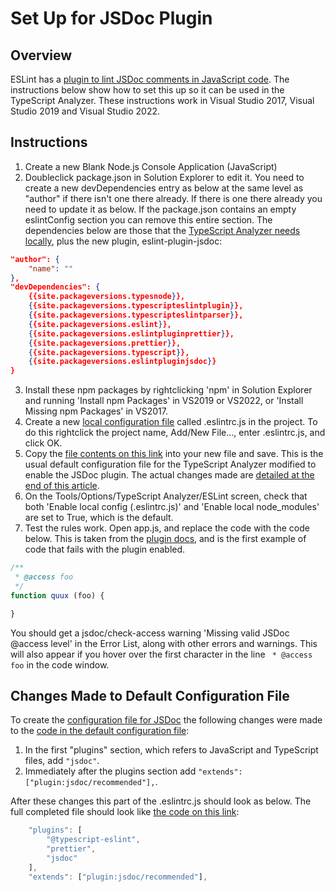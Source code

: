 ﻿# Set Up for JSDoc Plugin

## Overview

ESLint has a [plugin to lint JSDoc comments in JavaScript code](https://www.npmjs.com/package/eslint-plugin-jsdoc).  The instructions below show how to set this up so it can be used in the TypeScript Analyzer.  These instructions work in Visual Studio 2017, Visual Studio 2019 and Visual Studio 2022.

## Instructions

1. Create a new Blank Node.js Console Application (JavaScript)
2. Doubleclick package.json in Solution Explorer to edit it.  You need to create a new devDependencies entry as below at the same level as "author" if there isn't one there already.  If there is one there already you need to update it as below.  If the package.json contains an empty eslintConfig section you can  remove this entire section.  The dependencies below are those that the [TypeScript Analyzer needs locally](installs.md#localinstall), plus the new plugin, eslint-plugin-jsdoc:
``` json
"author": {
    "name": ""
},
"devDependencies": {
    {{site.packageversions.typesnode}},
    {{site.packageversions.typescripteslintplugin}},
    {{site.packageversions.typescripteslintparser}},
    {{site.packageversions.eslint}},
    {{site.packageversions.eslintpluginprettier}},
    {{site.packageversions.prettier}},
    {{site.packageversions.typescript}},
    {{site.packageversions.eslintpluginjsdoc}}
}
```
3. Install these npm packages by rightclicking 'npm' in Solution Explorer and running 'Install npm Packages' in VS2019 or VS2022, or 'Install Missing npm Packages' in VS2017.
4. Create a new [local configuration file](localconfiguration.md) called .eslintrc.js in the project.  To do this rightclick the project name, Add/New File..., enter .eslintrc.js, and click OK.
5. Copy the [file contents on this link](setupjsdocconfig.md) into your new file and save.  This is the usual default configuration file for the TypeScript Analyzer modified to enable the JSDoc plugin.  The actual changes made are [detailed at the end of this article](setupjsdoc.md#changesmadetodefaultconfig).
6. On the Tools/Options/TypeScript Analyzer/ESLint screen, check that both 'Enable local config (.eslintrc.js)' and 'Enable local node_modules' are set to True, which is the default.
7. Test the rules work.  Open app.js, and replace the code with the code below.  This is taken from the [plugin docs](https://www.npmjs.com/package/eslint-plugin-jsdoc#rules), and is the first example of code that fails with the plugin enabled.

``` javascript
/**
 * @access foo
 */
function quux (foo) {

}
```
You should get a jsdoc/check-access warning 'Missing valid JSDoc @access level' in the Error List, along with other errors and warnings.  This will also appear if you hover over the first character in the line ` * @access foo` in the code window.

## <a name="changesmadetodefaultconfig"></a>Changes Made to Default Configuration File

To create the [configuration file for JSDoc](setupjsdocconfig.md) the following changes were made to the [code in the default configuration file](defaultconfig.md#defaulteslintrc):

1. In the first "plugins" section, which refers to JavaScript and TypeScript files, add `"jsdoc"`. 
2. Immediately after the plugins section add `"extends": ["plugin:jsdoc/recommended"],`.

After these changes this part of the .eslintrc.js should look as below.  The full completed file should look like [the code on this link](setupjsdocconfig.md):
``` javascript
    "plugins": [
        "@typescript-eslint",
        "prettier",
        "jsdoc"
    ],
    "extends": ["plugin:jsdoc/recommended"],
```